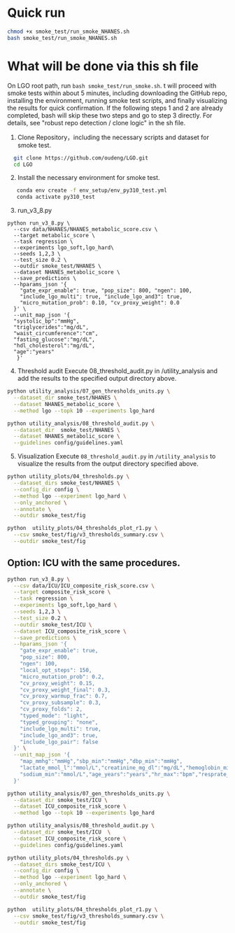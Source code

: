 
# Quick run
```bash
chmod +x smoke_test/run_smoke_NHANES.sh
bash smoke_test/run_smoke_NHANES.sh
```

# What will be done via this sh file
On LGO root path, run ```bash smoke_test/run_smoke.sh```. t will proceed with smoke tests within about 5 minutes, including downloading the GitHub repo, installing the environment, running smoke test scripts, and finally visualizing the results for quick confirmation.
If the following steps 1 and 2 are already completed, bash will skip these two steps and go to step 3 directly. For details, see "robust repo detection / clone logic" in the sh file.

1. Clone Repository，including the necessary scripts and dataset for smoke test.
```bash
  git clone https://github.com/oudeng/LGO.git
  cd LGO
```

2. Install the necessary environment for smoke test.
```bash
   conda env create -f env_setup/env_py310_test.yml
   conda activate py310_test
```

3. run_v3_8.py
```basg
python run_v3_8.py \
  --csv data/NHANES/NHANES_metabolic_score.csv \
  --target metabolic_score \
  --task regression \
  --experiments lgo_soft,lgo_hard\
  --seeds 1,2,3 \
  --test_size 0.2 \
  --outdir smoke_test/NHANES \
  --dataset NHANES_metabolic_score \
  --save_predictions \
  --hparams_json '{
    "gate_expr_enable": true, "pop_size": 800, "ngen": 100,
    "include_lgo_multi": true, "include_lgo_and3": true, 
    "micro_mutation_prob": 0.10, "cv_proxy_weight": 0.0
  }' \
  --unit_map_json '{
  "systolic_bp":"mmHg",
  "triglycerides":"mg/dL",
  "waist_circumference":"cm",
  "fasting_glucose":"mg/dL",
  "hdl_cholesterol":"mg/dL",
  "age":"years"
   }' 
```

4. Threshold audit
Execute 08_threshold_audit.py in /utility_analysis and add the results to the specified output directory above.
```bash
python utility_analysis/07_gen_thresholds_units.py \
  --dataset_dir smoke_test/NHANES \
  --dataset NHANES_metabolic_score \
  --method lgo --topk 10 --experiments lgo_hard

python utility_analysis/08_threshold_audit.py \
  --dataset_dir  smoke_test/NHANES \
  --dataset NHANES_metabolic_score \
  --guidelines config/guidelines.yaml
```

5. Visualization
Execute `08_threshold_audit.py` in `/utility_analysis` to visualize the results from the output directory specified above.

```bash
python utility_plots/04_thresholds.py \
  --dataset_dirs smoke_test/NHANES \
  --config_dir config \
  --method lgo --experiment lgo_hard \
  --only_anchored \
  --annotate \
  --outdir smoke_test/fig

python  utility_plots/04_thresholds_plot_r1.py \
  --csv smoke_test/fig/v3_thresholds_summary.csv \
  --outdir smoke_test/fig
```

## Option: ICU with the same procedures.
```bash
python run_v3_8.py \
  --csv data/ICU/ICU_composite_risk_score.csv \
  --target composite_risk_score \
  --task regression \
  --experiments lgo_soft,lgo_hard \
  --seeds 1,2,3 \
  --test_size 0.2 \
  --outdir smoke_test/ICU \
  --dataset ICU_composite_risk_score \
  --save_predictions \
  --hparams_json '{
    "gate_expr_enable": true,
    "pop_size": 800,
    "ngen": 100,
    "local_opt_steps": 150,
    "micro_mutation_prob": 0.2,
    "cv_proxy_weight": 0.15,
    "cv_proxy_weight_final": 0.3,
    "cv_proxy_warmup_frac": 0.7,
    "cv_proxy_subsample": 0.3,
    "cv_proxy_folds": 2,
    "typed_mode": "light",
    "typed_grouping": "none",
    "include_lgo_multi": true,
    "include_lgo_and3": true,
    "include_lgo_pair": false
  }' \
  --unit_map_json '{
    "map_mmhg":"mmHg","sbp_min":"mmHg","dbp_min":"mmHg",
    "lactate_mmol_l":"mmol/L","creatinine_mg_dl":"mg/dL","hemoglobin_min":"g/dL",
    "sodium_min":"mmol/L","age_years":"years","hr_max":"bpm","resprate_max":"/min","spo2_min":"%"
  }' 

python utility_analysis/07_gen_thresholds_units.py \
  --dataset_dir smoke_test/ICU \
  --dataset ICU_composite_risk_score \
  --method lgo --topk 10 --experiments lgo_hard

python utility_analysis/08_threshold_audit.py \
  --dataset_dir smoke_test/ICU  \
  --dataset ICU_composite_risk_score \
  --guidelines config/guidelines.yaml

python utility_plots/04_thresholds.py \
  --dataset_dirs smoke_test/ICU \
  --config_dir config \
  --method lgo --experiment lgo_hard \
  --only_anchored \
  --annotate \
  --outdir smoke_test/fig

python  utility_plots/04_thresholds_plot_r1.py \
  --csv smoke_test/fig/v3_thresholds_summary.csv \
  --outdir smoke_test/fig
```
